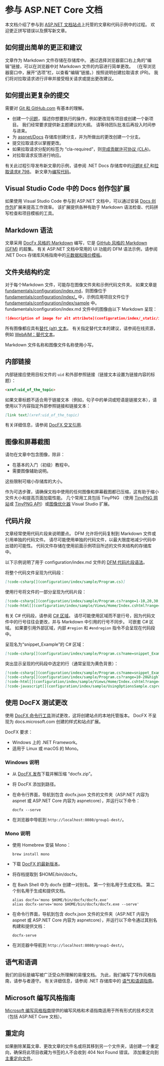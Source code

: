 # <a name="contribute-to-the-aspnet-core-documentation"></a>参与 ASP.NET Core 文档

本文档介绍了参与到 [ASP.NET 文档站点](https://docs.microsoft.com/aspnet/)上托管的文章和代码示例中的过程。 欢迎更正拼写错误以及撰写新文章。

## <a name="how-to-make-a-simple-correction-or-suggestion"></a>如何提出简单的更正和建议

文章作为 Markdown 文件存储在存储库中。 通过选择浏览器窗口右上角的“编辑”链接，可以在浏览器中对 Markdown 文件的内容进行简单更改。 （在窄浏览器窗口中，展开“选项”栏，以查看“编辑”链接。）按照说明创建拉取请求 (PR)。 我们将对拉取请求进行评审并接受相关请求或提出更改建议。

## <a name="how-to-make-a-more-complex-submission"></a>如何提出更复杂的提交

需要对 [Git 和 GitHub.com](https://guides.github.com/activities/hello-world/) 有基本的理解。

* 创建一个[问题](https://github.com/aspnet/Docs/issues/new)，描述你想要执行的操作，例如更改现有项目或创建一个新项目。 我们经常要求提供新主题建议的大纲。 请等待团队批准后再投入时间参与进来。
* 为 [aspnet/Docs](https://github.com/aspnet/Docs/) 存储库创建分支，并为所做出的更改创建一个分支。
* 提交拉取请求以掌握更改。
* 如果拉取请求分配的标签为 “cla-required”，则[完成贡献许可协议 (CLA)](https://cla.dotnetfoundation.org/)。
* 对拉取请求反馈进行响应。

有关此过程引导发布新文章的示例，请参阅 .NET Docs 存储库中的[问题&num; 67 ](https://github.com/dotnet/docs/issues/67)和[拉取请求&num; 798](https://github.com/dotnet/docs/pull/798)。 新文章为[编写代码](https://docs.microsoft.com/dotnet/articles/csharp/codedoc)。

## <a name="docs-authoring-pack-extension-in-visual-studio-code"></a>Visual Studio Code 中的 Docs 创作包扩展

如果使用 Visual Studio Code 参与到 ASP.NET 文档中，可以通过安装 [Docs 创作包](https://marketplace.visualstudio.com/items?itemName=docsmsft.docs-authoring-pack)扩展来提高工作效率。 该扩展提供各种有助于 Markdown 语法检查、代码拼写检查和项目模板的工具。

## <a name="markdown-syntax"></a>Markdown 语法

文章采用 [DocFx 风格的 Markdown](https://dotnet.github.io/docfx/spec/docfx_flavored_markdown.html) 编写，它是 [GitHub 风格的 Markdown (GFM)](https://guides.github.com/features/mastering-markdown/) 的超集。 有关 ASP.NET 文档中常用的 UI 功能的 DFM 语法示例，请参阅 .NET Docs 存储库风格指南中的[元数据和降价模板](https://github.com/dotnet/docs/blob/master/styleguide/template.md)。 

## <a name="folder-structure-conventions"></a>文件夹结构约定

对于每个Markdown 文件，可能存在图像文件夹和示例代码文件夹。 如果文章是 [fundamentals/configuration/index.md](https://github.com/aspnet/Docs/blob/master/aspnetcore/fundamentals/configuration/index.md)，则图像位于 [fundamentals/configuration/index/\_](https://github.com/aspnet/Docs/tree/master/aspnetcore/fundamentals/configuration/index/_static) 中，示例应用项目文件位于 [fundamentals/configuration/index/sample](https://github.com/aspnet/Docs/tree/master/aspnetcore/fundamentals/configuration/index/sample) 中。 fundamentals/configuration/index.md 文件中的图像由以下 Markdown 呈现：

```md
![description of image for alt attribute](configuration/index/_static/imagename.png)
```

所有图像都应具有[替代 (alt) 文本](https://wikipedia.org/wiki/Alt_attribute)。 有关指定替代文本的建议，请参阅在线资源，例如 [WebAIM：替代文本](https://webaim.org/techniques/alttext/)。

Markdown 文件名称和图像文件名称使用小写。

## <a name="internal-links"></a>内部链接

内部链接应使用目标文件的 `uid` 和外部参照链接（链接文本设置为链接内容的标题）：

```md
<xref:uid_of_the_topic>
```

如果文章标题不适合用于链接文本（例如，句子中的单词或短语是链接文本），请使用以下内容指定外部参照链接和链接文本：

```md
[link text](xref:uid_of_the_topic)
```

有关详细信息，请参阅 [DocFX 交叉引用](https://dotnet.github.io/docfx/spec/docfx_flavored_markdown.html#cross-reference).

## <a name="images-and-screenshots"></a>图像和屏幕截图

请勿在文章中包含图像，除非：

* 在基本的入门（初级）教程中。
* 需要图像辅助说明。

这些限制可缩小存储库的大小。

作为可选步骤，请确保文档中使用的任何图像和屏幕截图都已压缩，这有助于缩小文件大小和提高页面加载性能。 几个常用工具包括 TinyPNG （使用 [TinyPNG 网站](https://tinypng.com/)或 [TinyPNG API](https://tinypng.com/developers)）或[图像优化器](https://marketplace.visualstudio.com/items?itemName=MadsKristensen.ImageOptimizer) Visual Studio 扩展。 

## <a name="code-snippets"></a>代码片段

文章经常使用代码片段来说明要点。 DFM 允许将代码复制到 Markdown 文件或引用单独的代码文件。 请尽可能使用单独的代码文件，以最大限度地减少代码中出错的可能性。 代码文件存储在使用前面示例项目所述的文件夹结构的存储库中。 

以下示例说明了用于 configuration/index.md 文件的 [DFM 代码片段语法](https://dotnet.github.io/docfx/spec/docfx_flavored_markdown.html#code-snippet)。

将整个代码文件呈现为代码段：

```md
[!code-csharp[](configuration/index/sample/Program.cs)]
```

使用行号将文件的一部分呈现为代码片段：

```md
[!code-csharp[](configuration/index/sample/Program.cs?range=1-10,20,30,40-50]
[!code-html[](configuration/index/sample/Views/Home/Index.cshtml?range=1-10,20,30,40-50]
```

有关 C# 代码段，请参阅 [C# 区域](https://docs.microsoft.com/dotnet/csharp/language-reference/preprocessor-directives/preprocessor-region)。 请尽可能使用区域而不是行号，因为代码文件中的行号往往会更改，并与 Markdown 中引用的行号不同步。 可嵌套 C# 区域。 如果要引用外部区域，内部 `#region` 和 `#endregion` 指令不会呈现在代码段中。 

呈现名为“snippet_Example”的 C# 区域：

```md
[!code-csharp[](configuration/index/sample/Program.cs?name=snippet_Example)]
```

突出显示呈现的代码段中选定的行（通常呈现为黄色背景）：

```md
[!code-csharp[](configuration/index/sample/Program.cs?name=snippet_Example&highlight=1-3,10,20-25)]
[!code-csharp[](configuration/index/sample/Program.cs?range=10-20&highlight=1-3]
[!code-html[](configuration/index/sample/Views/Home/Index.cshtml?range=10-20&highlight=1-3]
[!code-javascript[](configuration/index/sample/UsingOptionsSample.csproj?range=10-20&highlight=1-3]
```

## <a name="test-changes-with-docfx"></a>使用 DocFX 测试更改

使用 [DocFX 命令行工具](https://dotnet.github.io/docfx/tutorial/docfx_getting_started.html#2-use-docfx-as-a-command-line-tool)测试更改，这将创建站点的本地托管版本。 DocFX 不呈现为 docs.microsoft.com 创建的样式和站点扩展。

DocFX 要求：

* Windows 上的 .NET Framework。
* 适用于 Linux 或 macOS 的 Mono。 

### <a name="windows-instructions"></a>Windows 说明

* 从 [DocFX 发布](https://github.com/dotnet/docfx/releases)下载并解压缩 “docfx.zip”。
* 将 DocFX 添加到路径。
* 在命令行界面，导航到包含 docfx.json 文件的文件夹（ASP.NET 内容为 aspnet 或 ASP.NET Core 内容为 aspnetcore），并运行以下命令：

  ```console
  docfx --serve
  ```

* 在浏览器中导航到 `http://localhost:8080/group1-dest/`。

### <a name="mono-instructions"></a>Mono 说明

* 使用 Homebrew 安装 Mono：

  ```console
  brew install mono
  ```

* 下载 [DocFX 的最新版本](https://github.com/dotnet/docfx/releases)。
* 将存档提取到 $HOME/bin/docfx。
* 在 Bash Shell 中为 docfx 创建一对别名。 第一个别名用于生成文档。 第二个别名用于生成和提供文档。

  ```console
  alias docfx='mono $HOME/bin/docfx/docfx.exe'
  alias docfx-serve='mono $HOME/bin/docfx/docfx.exe --serve'
  ```

* 在命令行界面，导航到包含 docfx.json 文件的文件夹（ASP.NET 内容为 aspnet 或 ASP.NET Core 内容为 aspnetcore），并运行以下命令通过其别名构建和提供文档：

  ```console
  docfx-serve
  ```

* 在浏览器中导航到 `http://localhost:8080/group1-dest/`。

## <a name="voice-and-tone"></a>语气和语调

我们的目标是编写被广泛受众所理解的易懂文档。 为此，我们编写了写作风格指南，请参与者遵守。 有关详细信息，请参阅 .NET 存储库中的 [语气和语调指南](https://github.com/dotnet/docs/blob/master/styleguide/voice-tone.md)。

## <a name="microsoft-writing-style-guide"></a>Microsoft 编写风格指南

[Microsoft 编写风格指南](https://docs.microsoft.com/style-guide/welcome/)提供的编写风格和术语指南适用于所有形式的技术交流（包括 ASP.NET Core 文档）。

## <a name="redirects"></a>重定向

如果删除某篇文章、更改文章的文件名或将其移到另一个文件夹，请创建一个重定向，确保将此项目收藏为书签的人不会收到 404 Not Found 错误。 添加重定向到[主重定向文件](https://github.com/aspnet/Docs/blob/master/.openpublishing.redirection.json)。
